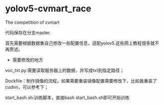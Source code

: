 # yolov5-cvmart_race
The competition of cvmart

代码保存在分支master.

首先需要根据数据集自己修改一些配置信息，适配yolov5.这些网上教程很多就不再赘述。

* 需要修改的地方

voc_txt.py:需要读取服务器上的数据，并写成txt到指定路径；

Dockfile：制作镜像的流程，如果需要重装镜像配置需要修改下，比如我重装了cudnn，可以参考下；

start_bash.sh:训练脚本，直接bash start_bash.sh即可开始训练
